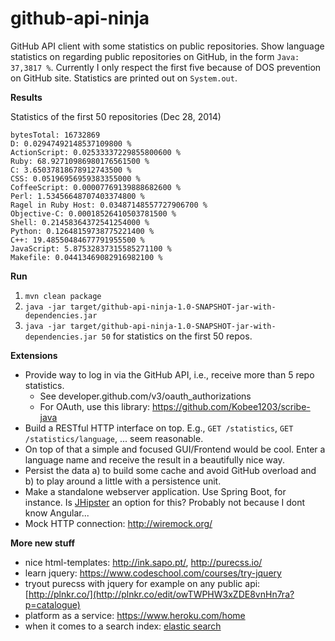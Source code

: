 github-api-ninja
================

GitHub API client with some statistics on public repositories. Show language statistics on regarding public 
repositories on GitHub, in the form `Java: 37,3817 %`. Currently I only respect the first five because of DOS 
prevention on GitHub site. Statistics are printed out on `System.out`.

**Results**

Statistics of the first 50 repositories (Dec 28, 2014)

```
bytesTotal: 16732869
D: 0.02947492148537109800 %
ActionScript: 0.02533337229855800600 %
Ruby: 68.92710986980176561500 %
C: 3.65037818678912743500 %
CSS: 0.05196956959383355000 %
CoffeeScript: 0.00007769139888682600 %
Perl: 1.53456648707403374800 %
Ragel in Ruby Host: 0.03487148557727906700 %
Objective-C: 0.00018526410503781500 %
Shell: 0.21458364372541254000 %
Python: 0.12648159738775221400 %
C++: 19.48550484677791955500 %
JavaScript: 5.87532837315585271100 %
Makefile: 0.04413469082916982100 %
```

**Run**

1. `mvn clean package`
2. `java -jar target/github-api-ninja-1.0-SNAPSHOT-jar-with-dependencies.jar`
3. `java -jar target/github-api-ninja-1.0-SNAPSHOT-jar-with-dependencies.jar 50` for statistics on the first 50 repos.

**Extensions**

- Provide way to log in via the GitHub API, i.e., receive more than 5 repo statistics. 
  - See developer.github.com/v3/oauth_authorizations
  - For OAuth, use this library: https://github.com/Kobee1203/scribe-java
- Build a RESTful HTTP interface on top. E.g., `GET /statistics`, `GET /statistics/language`, ... seem reasonable.
- On top of that a simple and focused GUI/Frontend would be cool. Enter a language name and receive the result in a 
beautifully nice way. 
- Persist the data a) to build some cache and avoid GitHub overload and b) to play around a little with a persistence
 unit.
- Make a standalone webserver application. Use Spring Boot, for instance. Is [JHipster](https://jhipster.github.io) an option for this? Probably not because I dont know Angular...
- Mock HTTP connection: http://wiremock.org/

**More new stuff**

- nice html-templates: http://ink.sapo.pt/, http://purecss.io/
- learn jquery: https://www.codeschool.com/courses/try-jquery
- tryout purecss with jquery for example on any public api: [http://plnkr.co/](http://plnkr.co/edit/owTWPHW3xZDE8vnHn7ra?p=catalogue)
- platform as a service: https://www.heroku.com/home
- when it comes to a search index: [elastic search](http://www.elasticsearch.org/overview/elasticsearch/)
